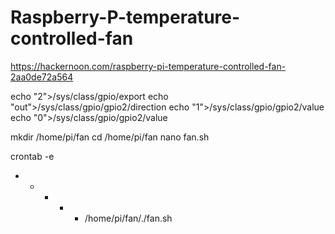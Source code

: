 # Raspberry-P-temperature-controlled-fan

https://hackernoon.com/raspberry-pi-temperature-controlled-fan-2aa0de72a564

echo "2">/sys/class/gpio/export
echo "out">/sys/class/gpio/gpio2/direction
echo "1">/sys/class/gpio/gpio2/value
echo "0">/sys/class/gpio/gpio2/value

mkdir /home/pi/fan
cd /home/pi/fan
nano fan.sh

crontab -e
* * * * * /home/pi/fan/./fan.sh